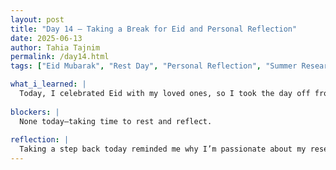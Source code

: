 ```yaml
---
layout: post
title: "Day 14 – Taking a Break for Eid and Personal Reflection"
date: 2025-06-13
author: Tahia Tajnim
permalink: /day14.html
tags: ["Eid Mubarak", "Rest Day", "Personal Reflection", "Summer Research Journey"]  

what_i_learned: |
  Today, I celebrated Eid with my loved ones, so I took the day off from work and research activities.
  
blockers: |  
  None today—taking time to rest and reflect. 
  
reflection: |
  Taking a step back today reminded me why I’m passionate about my research. The AI solutions I’m developing have real-world potential to help airlines make smarter, greener decisions. Even though I didn’t work today, organizing my Zotero library recently will definitely help streamline my report writing moving forward. I’m excited to get back to work tomorrow with renewed energy.
---
```


